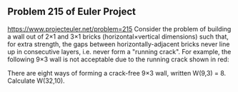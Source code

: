## Problem 215 of Euler Project 
https://www.projecteuler.net/problem=215
Consider the problem of building a wall out of 2×1 and 3×1 bricks (horizontal×vertical dimensions) such that, for extra strength, the gaps between horizontally-adjacent bricks never line up in consecutive layers, i.e. never form a "running crack".
For example, the following 9×3 wall is not acceptable due to the running crack shown in red:


There are eight ways of forming a crack-free 9×3 wall, written W(9,3) = 8.
Calculate W(32,10).